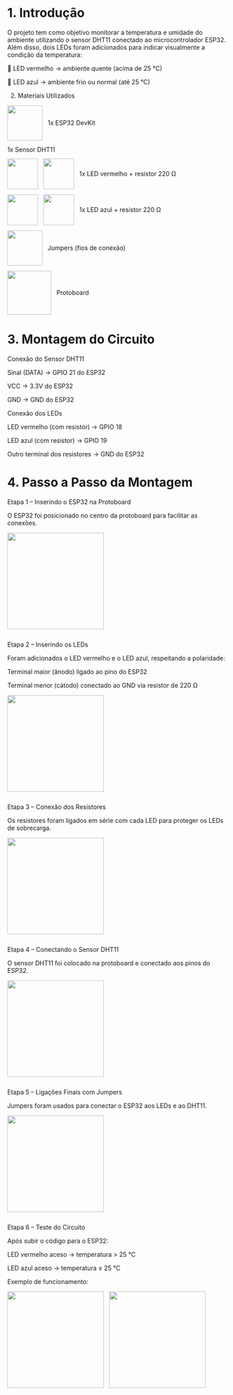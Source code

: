 # 1. Introdução

O projeto tem como objetivo monitorar a temperatura e umidade do ambiente utilizando o sensor DHT11 conectado ao microcontrolador ESP32.
Além disso, dois LEDs foram adicionados para indicar visualmente a condição da temperatura:

🔴 LED vermelho → ambiente quente (acima de 25 °C)

🔵 LED azul → ambiente frio ou normal (até 25 °C)

2. Materiais Utilizados
<div style="display:flex; align-items:center; gap:12px; margin-bottom:12px;"> <img src="https://github.com/user-attachments/assets/dbb5adae-6f1e-4d86-93a2-04bc007998db" style="width:80px; height:auto;" /> <span>1x ESP32 DevKit</span> </div> <div style="display:flex; align-items:center; gap:12px; margin-bottom:12px;"> <span>1x Sensor DHT11</span> </div> <div style="display:flex; align-items:center; gap:12px; margin-bottom:12px;"> <img src="https://github.com/user-attachments/assets/ed78b9e0-6ba4-4abc-8431-8ec26bd54b72" style="width:70px; height:auto;" /> <img src="https://github.com/user-attachments/assets/0d623fb3-924b-4d26-87cc-8b7f36f56e56" style="width:70px; height:auto;" /> <span>1x LED vermelho + resistor 220 Ω</span> </div> <div style="display:flex; align-items:center; gap:12px; margin-bottom:12px;"> <img src="https://github.com/user-attachments/assets/6225fe3d-b99f-4420-bfd9-1dca9182048b" style="width:70px; height:auto;" /> <img src="https://github.com/user-attachments/assets/0d623fb3-924b-4d26-87cc-8b7f36f56e56" style="width:70px; height:auto;" /> <span>1x LED azul + resistor 220 Ω</span> </div> <div style="display:flex; align-items:center; gap:12px; margin-bottom:12px;"> <img src="https://github.com/user-attachments/assets/d156e551-28df-4287-97f1-e562f089a54b" style="width:80px; height:auto;" /> <span>Jumpers (fios de conexão)</span> </div> <div style="display:flex; align-items:center; gap:12px; margin-bottom:12px;"> <img src="https://github.com/user-attachments/assets/2f37cbf6-e85e-4b8f-aee8-b299d4615fa0" style="width:100px; height:auto;" /> <span>Protoboard</span> </div>



# 3. Montagem do Circuito
Conexão do Sensor DHT11

Sinal (DATA) → GPIO 21 do ESP32

VCC → 3.3V do ESP32

GND → GND do ESP32

Conexão dos LEDs

LED vermelho (com resistor) → GPIO 18

LED azul (com resistor) → GPIO 19

Outro terminal dos resistores → GND do ESP32

# 4. Passo a Passo da Montagem

Etapa 1 – Inserindo o ESP32 na Protoboard

O ESP32 foi posicionado no centro da protoboard para facilitar as conexões.

<img src="https://github.com/user-attachments/assets/42942e24-8371-4f97-93e4-b2758e76d679" style="width:220px; height:auto; margin-bottom:12px;" />

Etapa 2 – Inserindo os LEDs

Foram adicionados o LED vermelho e o LED azul, respeitando a polaridade:

Terminal maior (ânodo) ligado ao pino do ESP32

Terminal menor (cátodo) conectado ao GND via resistor de 220 Ω

<img src="https://github.com/user-attachments/assets/d3c5de8a-9188-479c-a1d9-8d3b72edae8c" style="width:220px; height:auto; margin-bottom:12px;" />

Etapa 3 – Conexão dos Resistores

Os resistores foram ligados em série com cada LED para proteger os LEDs de sobrecarga.

<img src="https://github.com/user-attachments/assets/812b5c2a-a1ae-44ca-9c16-6e790405e971" style="width:220px; height:auto; margin-bottom:12px;" />

Etapa 4 – Conectando o Sensor DHT11

O sensor DHT11 foi colocado na protoboard e conectado aos pinos do ESP32.

<img src="https://github.com/user-attachments/assets/2996b890-ff86-427d-a01a-4c141b97a2c5" style="width:220px; height:auto; margin-bottom:12px;" />

Etapa 5 – Ligações Finais com Jumpers 

Jumpers foram usados para conectar o ESP32 aos LEDs e ao DHT11.

<img src="https://github.com/user-attachments/assets/ae7f4973-40ee-4a2f-aa8e-0a61e2ee44ef" style="width:220px; height:auto; margin-bottom:12px;" />

Etapa 6 – Teste do Circuito

Após subir o código para o ESP32:

LED vermelho aceso → temperatura > 25 °C

LED azul aceso → temperatura ≤ 25 °C

Exemplo de funcionamento:

<div style="display:flex; gap:12px;"> <img src="https://github.com/user-attachments/assets/6d0fa6fc-d808-4e0f-99d7-537ccde41cde" style="width:220px; height:auto;" /> <img src="https://github.com/user-attachments/assets/fc2f91cd-ef5b-412e-8ba5-8f4207f8a5b0" style="width:220px; height:auto;" /> </div>
